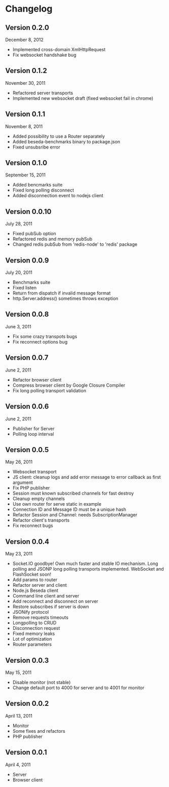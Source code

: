 Changelog
======

Version 0.2.0
---
December 8, 2012

* Implemented cross-domain XmlHttpRequest 
* Fix websocket handshake bug

Version 0.1.2
---
November 30, 2011

* Refactored server transports
* Implemented new websocket draft (fixed websocket fail in chrome)


Version 0.1.1
---
November 8, 2011

* Added possibility to use a Router separately
* Added beseda-benchmarks binary to package.json
* Fixed unsubsribe error


Version 0.1.0
---
September 15, 2011

* Added bencmarks suite
* Fixed long polling disconnect
* Added disconnection event to nodejs client


Version 0.0.10
---
July 28, 2011

* Fixed pubSub option
* Refactored redis and memory pubSub
* Changed redis pubSub from 'redis-node' to 'redis' package 


Version 0.0.9
---
July 20, 2011

* Benchmarks suite
* Fixed listen
* Return from dispatch if invalid message format
* http.Server.address() sometimes throws exception


Version 0.0.8
---
June 3, 2011

* Fix some crazy transpots bugs
* Fix reconnect options bug


Version 0.0.7
---
June 2, 2011

* Refactor browser client
* Compress browser client by Google Closure Compiler
* Fix long polling transport validation


Version 0.0.6
---
June 2, 2011

* Publisher for Server
* Polling loop interval


Version 0.0.5
---
May 26, 2011

* Websocket transport
* JS client: cleanup logs and add error message to error callback as first argument
* Fix PHP publisher
* Session must known subscribed channels for fast destroy
* Cleanup empty channels
* Use own router for serve static in example
* Connection ID and Message ID must be a unique hash
* Refactor Session and Channel: needs SubscriptionManager
* Refactor client's transports
* Fix reconnect bugs


Version 0.0.4
---
May 23, 2011

* Socket.IO goodbye! Own much faster and stable IO mechanism.
  Long polling and JSONP long polling transports implemented. WebSocket and FlashSocket soon!
* Add params to router
* Refactor server and client
* Node.js Beseda client
* Command line client and server
* Add reconnect and disconnect on server
* Restore subscribes if server is down
* JSONify protocol
* Remove requests timeouts
* Longpolling to CRUD
* Disconnection request
* Fixed memory leaks
* Lot of optimization
* Router parameters


Version 0.0.3
---
May 15, 2011

* Disable monitor (not stable)
* Change default port to 4000 for server and to 4001 for monitor


Version 0.0.2
---
April 13, 2011

* Monitor
* Some fixes and refactors
* PHP publisher


Version 0.0.1
---
April 4, 2011

* Server
* Browser client

